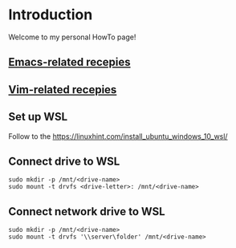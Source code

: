 # Introduction
Welcome to my personal HowTo page!

## [Emacs-related recepies](https://github.com/nicodimuscanis/the-recepies/blob/master/using-emacs/README.md)

## [Vim-related recepies](https://github.com/nicodimuscanis/the-recepies/blob/master/using-vim/README.md)

## Set up WSL
Follow to the https://linuxhint.com/install_ubuntu_windows_10_wsl/
## Connect drive to WSL
```
sudo mkdir -p /mnt/<drive-name>
sudo mount -t drvfs <drive-letter>: /mnt/<drive-name>
```
## Connect network drive to WSL
```
sudo mkdir -p /mnt/<drive-name>
sudo mount -t drvfs '\\server\folder' /mnt/<drive-name>
```
